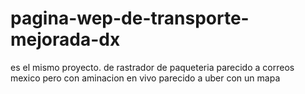 # pagina-wep-de-transporte-mejorada-dx
 es el mismo proyecto. de rastrador de paqueteria parecido a correos mexico pero con aminacion en vivo parecido a uber con un mapa 
